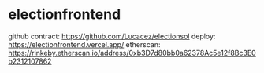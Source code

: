 # electionfrontend

github contract: https://github.com/Lucacez/electionsol
deploy: https://electionfrontend.vercel.app/
etherscan: https://rinkeby.etherscan.io/address/0xb3D7d80bb0a62378Ac5e12f8Bc3E0b2312107862 
